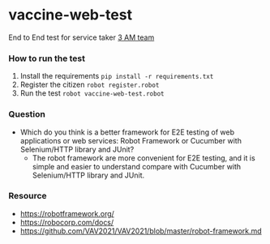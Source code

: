 # vaccine-web-test
End to End test for service taker [3 AM team](https://vaccine-haven.herokuapp.com/)
### How to run the test
1. Install the requirements
   ```pip install -r requirements.txt```
2. Register the citizen
   ```robot register.robot```
3. Run the test
   ```robot vaccine-web-test.robot```
### Question
- Which do you think is a better framework for E2E testing of web applications or web services:  Robot Framework or Cucumber with Selenium/HTTP library and JUnit?
  * The robot framework are more convenient for E2E testing, and it is simple and easier to understand compare with Cucumber with Selenium/HTTP library and JUnit.

### Resource
- https://robotframework.org/
- https://robocorp.com/docs/
- https://github.com/VAV2021/VAV2021/blob/master/robot-framework.md